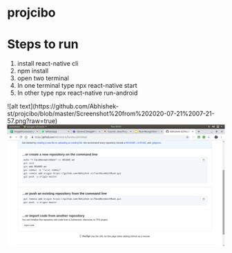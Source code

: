 # projcibo

<h1>Steps to run</h1>
<ol>
<li>install react-native cli </li>
<li>npm install</li>
<li>open two terminal</li>
<li>In one terminal type npx react-native start</li>
<li>In other type npx react-native run-android</li>
</ol>
![alt text](https://github.com/Abhishek-st/projcibo/blob/master/Screenshot%20from%202020-07-21%2007-21-57.png?raw=true)
<img src="https://github.com/Abhishek-st/projcibo/blob/master/Screenshot%20from%202020-07-21%2007-21-57.png?raw=true" />
